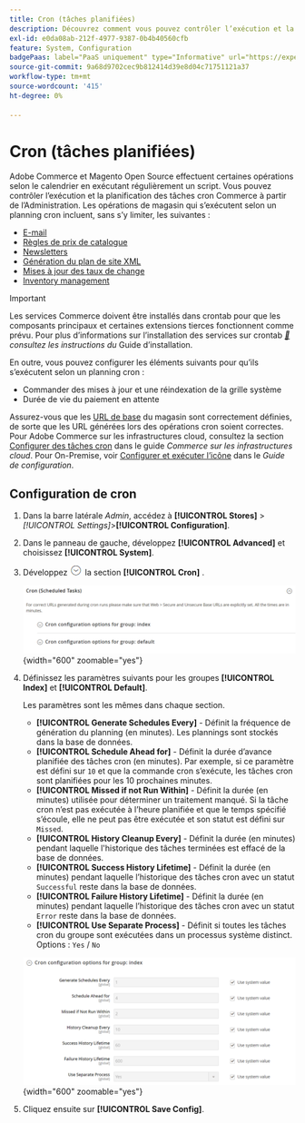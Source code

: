 ```yaml
---
title: Cron (tâches planifiées)
description: Découvrez comment vous pouvez contrôler l’exécution et la planification des tâches cron Commerce à partir de l’administration.
exl-id: e0da08ab-212f-4977-9387-0b4b40560cfb
feature: System, Configuration
badgePaas: label="PaaS uniquement" type="Informative" url="https://experienceleague.adobe.com/fr/docs/commerce/user-guides/product-solutions" tooltip="S’applique uniquement aux projets Adobe Commerce on Cloud (infrastructure PaaS gérée par Adobe) et aux projets On-premise."
source-git-commit: 9a68d9702cec9b812414d39e8d04c71751121a37
workflow-type: tm+mt
source-wordcount: '415'
ht-degree: 0%

---
```


# Cron (tâches planifiées)

Adobe Commerce et Magento Open Source effectuent certaines opérations selon le calendrier en exécutant régulièrement un script. Vous pouvez contrôler l’exécution et la planification des tâches cron Commerce à partir de l’Administration. Les opérations de magasin qui s’exécutent selon un planning cron incluent, sans s’y limiter, les suivantes :

- [E-mail](email-communications.md)
- [Règles de prix de catalogue](../merchandising-promotions/price-rules-catalog.md)
- [Newsletters](../merchandising-promotions/newsletters.md)
- [Génération du plan de site XML](../merchandising-promotions/sitemap-xml.md)
- [Mises à jour des taux de change](../stores-purchase/currency-update.md)
- [Inventory management](../inventory-management/introduction.md)

>[!IMPORTANT]
>
>Les services Commerce doivent être installés dans crontab pour que les composants principaux et certaines extensions tierces fonctionnent comme prévu. Pour plus d’informations sur l’installation des services sur crontab _[&#128279;](https://experienceleague.adobe.com/docs/commerce-operations/installation-guide/next-steps/configuration.html?lang=fr) consultez les instructions du_ Guide d’installation.

En outre, vous pouvez configurer les éléments suivants pour qu’ils s’exécutent selon un planning cron :

- Commander des mises à jour et une réindexation de la grille système
- Durée de vie du paiement en attente

Assurez-vous que les [URL de base](../stores-purchase/store-urls.md) du magasin sont correctement définies, de sorte que les URL générées lors des opérations cron soient correctes. Pour Adobe Commerce sur les infrastructures cloud, consultez la section [Configurer des tâches cron](https://experienceleague.adobe.com/docs/commerce-cloud-service/user-guide/configure/app/properties/crons-property.html?lang=fr) dans le guide _Commerce sur les infrastructures cloud_. Pour On-Premise, voir [Configurer et exécuter l’icône](https://experienceleague.adobe.com/docs/commerce-operations/configuration-guide/cli/configure-cron-jobs.html?lang=fr) dans le _Guide de configuration_.

## Configuration de cron

1. Dans la barre latérale _Admin_, accédez à **[!UICONTROL Stores]** > _[!UICONTROL Settings]_>**[!UICONTROL Configuration]**.

1. Dans le panneau de gauche, développez **[!UICONTROL Advanced]** et choisissez **[!UICONTROL System]**.

1. Développez ![Sélecteur d’extension](../assets/icon-display-expand.png) la section **[!UICONTROL Cron]** .

   ![Configuration avancée - tâches cron](../configuration-reference/advanced/assets/system-cron.png){width="600" zoomable="yes"}

1. Définissez les paramètres suivants pour les groupes **[!UICONTROL Index]** et **[!UICONTROL Default]**.

   Les paramètres sont les mêmes dans chaque section.

   - **[!UICONTROL Generate Schedules Every]** - Définit la fréquence de génération du planning (en minutes). Les plannings sont stockés dans la base de données.
   - **[!UICONTROL Schedule Ahead for]** - Définit la durée d’avance planifiée des tâches cron (en minutes). Par exemple, si ce paramètre est défini sur `10` et que la commande cron s’exécute, les tâches cron sont planifiées pour les 10 prochaines minutes.
   - **[!UICONTROL Missed if not Run Within]** - Définit la durée (en minutes) utilisée pour déterminer un traitement manqué. Si la tâche cron n’est pas exécutée à l’heure planifiée et que le temps spécifié s’écoule, elle ne peut pas être exécutée et son statut est défini sur `Missed`.
   - **[!UICONTROL History Cleanup Every]** - Définit la durée (en minutes) pendant laquelle l&#39;historique des tâches terminées est effacé de la base de données.
   - **[!UICONTROL Success History Lifetime]** - Définit la durée (en minutes) pendant laquelle l’historique des tâches cron avec un statut `Successful` reste dans la base de données.
   - **[!UICONTROL Failure History Lifetime]** - Définit la durée (en minutes) pendant laquelle l’historique des tâches cron avec un statut `Error` reste dans la base de données.
   - **[!UICONTROL Use Separate Process]** - Définit si toutes les tâches cron du groupe sont exécutées dans un processus système distinct. Options : `Yes` / `No`

   ![Configuration avancée - index de groupe cron](../configuration-reference/advanced/assets/system-cron-group-index.png){width="600" zoomable="yes"}

1. Cliquez ensuite sur **[!UICONTROL Save Config]**.
